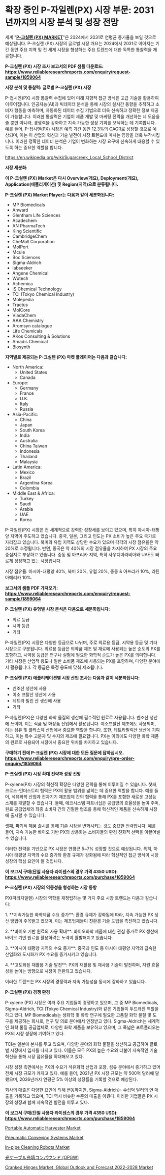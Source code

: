 <p><h1>확장 중인 P-자일렌(PX) 시장 부문: 2031년까지의 시장 분석 및 성장 전망</h1></p><p>세계 "<strong><a href="https://www.reliableresearchreports.com/p-xylene-px--r1859064">P-크실렌 (PX) MARKET</a></strong>"은 2024에서 2031로 연평균 증가율을 보일 것으로 예상됩니다. P-크실렌 (PX) 시장의 글로벌 시장 개요는 2024에서 2031로 이어지는 기간 동안 주요 지역 및 전 세계 시장을 형성하는 주요 트렌드에 대한 독특한 통찰력을 제공합니다.</p>
<p><strong>P-크실렌 (PX) 시장 조사 보고서의 PDF 샘플 다운로드: <a href="https://www.reliableresearchreports.com/enquiry/request-sample/1859064">https://www.reliableresearchreports.com/enquiry/request-sample/1859064</a></strong></p>
<p><strong>시장 분석 및 통찰력: 글로벌 P-크실렌 (PX) 시장</strong></p>
<p><p>P-접시엔(PX) 시장 통찰력 수집에 있어 미래 지향적 접근 방식은 고급 기술을 활용하여 이루어집니다. 인공지능(AI)과 빅데이터 분석을 통해 시장의 실시간 동향을 추적하고 소비자 행동을 예측하며, 자동화된 데이터 수집 기법으로 더욱 신속하고 정확한 정보 제공이 가능합니다. 이러한 통찰력은 기업이 제품 개발 및 마케팅 전략을 개선하는 데 도움을 줄 뿐만 아니라, 경쟁력을 강화하고 지속 가능한 성장 기회를 모색하는 데 기여합니다. 예를 들어, P-접시엔(PX) 시장은 예측 기간 동안 12.3%의 CAGR로 성장할 것으로 예상되며, 이는 이 산업의 혁신과 기술 발전이 시장 트렌드에 미치는 영향을 더욱 부각시킵니다. 이러한 정확한 데이터 분석은 기업이 변화하는 시장 요구에 신속하게 대응할 수 있도록 하는 중요한 역할을 합니다.</p></p>
<p><a href="%7CAUTHORITHY_DOMAIN_URL%7C">https://en.wikipedia.org/wiki/Sugarcreek_Local_School_District</a></p>
<p><strong>시장 세분화:</strong></p>
<p><strong>이 P-크실렌 (PX) Market은 다시 Overview(개요), Deployment(개요), Application(애플리케이션) 및 Region(지역)으로 분류됩니다.</strong></p>
<p><strong>P-크실렌 (PX) Market Player는 다음과 같이 세분화됩니다:</strong></p>
<p><ul><li>MP Biomedicals</li><li>Anward</li><li>Glentham Life Sciences</li><li>Acadechem</li><li>AN PharmaTech</li><li>King Scientific</li><li>CambridgeChem</li><li>CheMall Corporation</li><li>MolPort</li><li>Mcule</li><li>Boc Sciences</li><li>Sigma-Aldrich</li><li>labseeker</li><li>Angene Chemical</li><li>Wutech</li><li>Achemica</li><li>IS Chemical Technology</li><li>TCI (Tokyo Chemical Industry)</li><li>Molepedia</li><li>Tractus</li><li>MolCore</li><li>VladaChem</li><li>AAA Chemistry</li><li>Aromsyn catalogue</li><li>Life Chemicals</li><li>AKos Consulting & Solutions</li><li>Amadis Chemical</li><li>Biosynth</li></ul></p>
<p><strong>지역별로 제공되는 P-크실렌 (PX) 마켓 플레이어는 다음과 같습니다:</strong></p>
<p><ul>
    <li>
        North America:
        <ul>
            <li>United States</li>
            <li>Canada</li>
        </ul>
    </li>
    <li>
        Europe:
        <ul>
            <li>Germany</li>
            <li>France</li>
            <li>U.K.</li>
            <li>Italy</li>
            <li>Russia</li>
        </ul>
    </li>
    <li>
        Asia-Pacific:
        <ul>
            <li>China</li>
            <li>Japan</li>
            <li>South Korea</li>
            <li>India</li>
            <li>Australia</li>
            <li>China Taiwan</li>
            <li>Indonesia</li>
            <li>Thailand</li>
            <li>Malaysia</li>
        </ul>
    </li>
    <li>
        Latin America:
        <ul>
            <li>Mexico</li>
            <li>Brazil</li>
            <li>Argentina Korea</li>
            <li>Colombia</li>
        </ul>
    </li>
    <li>
        Middle East & Africa:
        <ul>
            <li>Turkey</li>
            <li>Saudi</li>
            <li>Arabia</li>
            <li>UAE</li>
            <li>Korea</li>
        </ul>
    </li>
    </ul></p>
<p><p>P-자일렌(PX) 시장은 전 세계적으로 강력한 성장세를 보이고 있으며, 특히 아시아-태평양 지역이 주도하고 있습니다. 중국, 일본, 그리고 인도는 PX 소비가 높은 주요 국가로 자리잡고 있습니다. 북미와 유럽 지역도 상당한 수요가 있으며 각각의 시장 점유율은 약 20%로 추정됩니다. 반면, 중국은 약 40%의 시장 점유율을 차지하여 PX 시장의 주요 중심지로 부상하고 있습니다. 중동 및 아프리카 지역, 특히 사우디아라비아와 UAE도 빠르게 성장하고 있는 시장입니다. </p><p>시장 점유율: 아시아-태평양 40%, 북미 20%, 유럽 20%, 중동 & 아프리카 10%, 라틴 아메리카 10%.</p></p>
<p><strong>보고서의 샘플 PDF 가져오기: <a href="https://www.reliableresearchreports.com/enquiry/request-sample/1859064">https://www.reliableresearchreports.com/enquiry/request-sample/1859064</a></strong></p>
<p><strong>P-크실렌 (PX) 유형별 시장 분석은 다음으로 세분화됩니다:</strong></p>
<p><ul><li>의료 등급</li><li>시약 등급</li><li>기타</li></ul></p>
<p><p>P-자일렌(PX) 시장은 다양한 등급으로 나뉘며, 주로 의료용 등급, 시약용 등급 및 기타 시장으로 구분됩니다. 의료용 등급은 의약품 제조 및 재료에 사용되는 높은 순도의 PX를 포함하고, 시약용 등급은 연구나 실험에 필요한 화학적 순도가 높은 PX를 의미합니다. 기타 시장은 산업적 용도나 일반 소비품 제조에 사용되는 PX를 포함하며, 다양한 분야에서 활용됩니다. 각 등급은 특정 용도에 맞춰 제조됩니다.</p></p>
<p><strong>P-크실렌 (PX) 애플리케이션별 시장 산업 조사는 다음과 같이 세분화됩니다:</strong></p>
<p><ul><li>벤조산 생산에 사용</li><li>이소 프탈산 생산에 사용</li><li>테트라 필린 산 생산에 사용</li><li>기타</li></ul></p>
<p><p>P-자일렌(PX)은 다양한 화학 물질의 생산에 필수적인 원료로 사용됩니다. 벤조산 생산에 쓰이며, 이는 식품 및 화장품 산업에서 활용됩니다. 이소프탈산 제조에도 사용되며, 이는 섬유 및 플라스틱 산업에서 중요한 역할을 합니다. 또한, 테트라필릭산 생산에 기여하고, 이는 특수 고분자 및 수지의 제조에 필요합니다. PX는 이외에도 다양한 화학 제품의 원료로 사용되어 시장에서 중요한 위치를 차지하고 있습니다.</p></p>
<p><strong>구매하기 전에 P-크실렌 (PX) 시장에 대한 모든 질문에 답하십시오. <a href="https://www.reliableresearchreports.com/enquiry/pre-order-enquiry/1859064">https://www.reliableresearchreports.com/enquiry/pre-order-enquiry/1859064</a></strong></p>
<p><strong>P-크실렌 (PX) 시장 확대 전략과 성장 전망</strong></p>
<p><p>P-xylene(PX) 시장의 혁신적 확장은 다양한 전략을 통해 이루어질 수 있습니다. 첫째, 크로스-인더스트리 협력은 PX의 활용 범위를 넓히는 데 중요한 역할을 합니다. 예를 들어, 석유화학 산업과 전자기기 제조업체 간의 협력을 통해 PX를 포함한 새로운 고성능 소재를 개발할 수 있습니다. 둘째, 에코시스템 파트너십은 공급망의 효율성을 높여 주며, 원료 공급업체와 최종 소비자 간의 긴밀한 협조를 통해 혁신적인 제품을 신속하게 시장에 출시할 수 있습니다. </p><p>셋째, 파괴적 제품 출시를 통해 기존 시장을 변화시키는 것도 중요한 전략입니다. 예를 들어, 지속 가능한 바이오 기반 PX의 상용화는 소비자들의 환경 친화적 선택을 이끌어낼 수 있습니다. </p><p>이러한 전략을 기반으로 PX 시장은 연평균 5~7% 성장할 것으로 예상됩니다. 특히, 아시아 태평양 지역의 수요 증가와 환경 규제가 강화됨에 따라 혁신적인 접근 방식이 시장 성장의 핵심 요인이 될 것입니다.</p></p>
<p><strong>이 보고서 구매(단일 사용자 라이센스의 경우 가격 4350 USD): <a href="https://www.reliableresearchreports.com/purchase/1859064">https://www.reliableresearchreports.com/purchase/1859064</a></strong></p>
<p><strong>P-크실렌 (PX) 시장의 역동성을 형성하는 시장 동향</strong></p>
<p><p>PX(파라자일렌) 시장의 역학을 재정립하는 몇 가지 주요 시장 트렌드는 다음과 같습니다:</p><p>1. **지속가능한 화학제품 수요 증가**: 환경 규제가 강화됨에 따라, 지속 가능한 PX 생산 방법이 주목받고 있으며, 이는 제조업체들이 친환경 기술 도입을 촉진하고 있습니다.</p><p>2. **바이오 기반 원료의 사용 확대**: 바이오화학 제품에 대한 관심 증가로 PX 생산에 바이오 기반 원료를 활용하려는 노력이 활발해지고 있습니다.</p><p>3. **아시아 태평양 지역의 수요 증가**: 중국과 인도 등 아시아 태평양 지역의 급속한 산업화와 도시화가 PX 수요를 증가시키고 있습니다.</p><p>4. **고도화된 재활용 기술 발전**: PX의 재활용 및 재사용 기술이 발전하며, 자원 효율성을 높이는 방향으로 시장이 전환되고 있습니다. </p><p>이러한 트렌드는 PX 시장의 경쟁력과 지속 가능성을 동시에 강화하고 있습니다.</p></p>
<p><strong>P-크실렌 (PX) 경쟁 환경</strong></p>
<p><p>P-xylene (PX) 시장은 여러 주요 기업들이 경쟁하고 있으며, 그 중 MP Biomedicals, Sigma-Aldrich, TCI (Tokyo Chemical Industry)와 같은 기업들이 두드러진 역할을 하고 있다. MP Biomedicals는 생화학 및 화학 연구에 필요한 고품질 화학 물질 및 도구를 제공하는 회사로, 연구 및 의료 분야에서 인정받고 있다. Sigma-Aldrich는 세계적인 화학 물질 공급업체로, 다양한 화학 제품을 보유하고 있으며, 그 폭넓은 포트폴리오는 PX의 시장 성장에 기여하고 있다.</p><p>TCI는 일본에 본사를 두고 있으며, 다양한 분야의 화학 물질을 생산하고 공급하여 글로벌 시장에서 입지를 다지고 있다. 이들은 모두 PX의 높은 수요와 더불어 지속적인 기술 혁신을 통해 시장 점유율을 확대해오고 있다.</p><p>시장 성장 측면에서는 PX의 수요가 석유화학 산업과 포장, 섬유 분야에서 증가하고 있어 전체 시장 규모가 커지고 있다. 예를 들어, 2021년 PX 시장 규모는 약 500억 달러에 달했으며, 2026년까지 연평균 5% 이상의 성장률을 기록할 것으로 예상된다. </p><p>회사의 매출은 다양한 요인에 의해 변동하지만, Sigma-Aldrich는 수십억 달러의 연 매출을 기록하고 있으며, TCI 역시 비슷한 수준의 매출을 이뤘다. 이러한 기업들은 PX 시장의 성장과 함께 지속적인 발전을 이루고 있다.</p></p>
<p><strong>이 보고서 구매(단일 사용자 라이센스의 경우 가격 4350 USD): <a href="https://www.reliableresearchreports.com/purchase/1859064">https://www.reliableresearchreports.com/purchase/1859064</a></strong></p>
<p><p><a href="https://issuu.com/reportprime-2/docs/portable-automatic-harvester-market_e3b2bc09d561da">Portable Automatic Harvester Market</a></p><p><a href="https://www.linkedin.com/pulse/pneumatic-conveying-systems-market-size-type-transportation-e8fgf?trackingId=2ChhSSzdS8%2B0JSY8NDWT1g%3D%3D">Pneumatic Conveying Systems Market</a></p><p><a href="https://issuu.com/reportprime-2/docs/in-pipe-cleaning-robots-market-size_f63e4ee675dba2">In-pipe Cleaning Robots Market</a></p><p><a href="https://github.com/mohamedbakry57/Market-Research-Report-List-6/blob/main/833796187490.md">光ケーブル充填コンパウンド (OPGW)</a></p><p><a href="https://github.com/vimar16th/Market-Research-Report-List-6/blob/main/cranked-hinges-market-global-outlook-and-forecast-2022-2028-market.md">Cranked Hinges Market, Global Outlook and Forecast 2022-2028 Market</a></p></p>